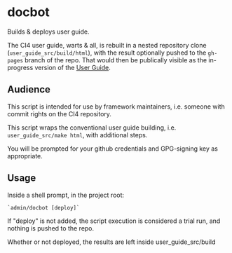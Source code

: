 # docbot

Builds & deploys user guide.

The CI4 user guide, warts & all, is rebuilt in a nested
repository clone (`user_guide_src/build/html`), with the result
optionally pushed to the `gh-pages` branch of the repo.
That would then be publically visible as the in-progress
version of the [User Guide](https://bcit-ci.github.io/CodeIgniter4/).

## Audience

This script is intended for use by framework maintainers,
i.e. someone with commit rights on the CI4 repository.

This script wraps the conventional user guide building,
i.e. `user_guide_src/make html`, with additional
steps.

You will be prompted for your github credentials and
GPG-signing key as appropriate.

## Usage

Inside a shell prompt, in the project root:

    `admin/docbot [deploy]`

If "deploy" is not added, the script execution is considered
a trial run, and nothing is pushed to the repo.

Whether or not deployed, the results are left inside
user_guide_src/build
